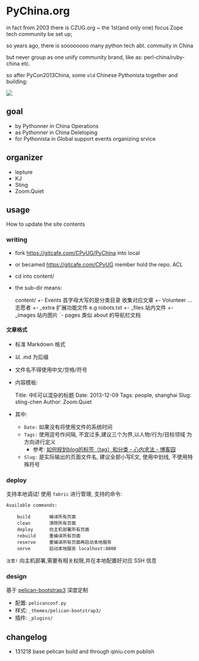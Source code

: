 # PyChina.org

in fact from 2003 there is CZUG.org ~ the 1st(and only one) focus Zope tech community be set up;

so years ago, there is soooooooo many python tech abt. commuity in China

but never group as one unify community brand,
like as: perl-china/ruby-china etc. 

so after PyCon2013China, some `old` Chinese Pythonista together and building:

![](PyChina_logo_131217_zq_h200.png)

## goal

- by Pythonner in China Operations
- as Pythonner in China Deleloping
- for Pythonista in Global support events organizing srvice


## organizer

- lepture
- KJ
- Sting
- Zoom.Quiet

## usage
How to update the site contents

### writing

- fork https://gitcafe.com/CPyUG/PyChina into local
- or becamed https://gitcafe.com/CPyUG member hold the repo. ACL
- cd into content/
- the sub-dir means:
    
    content/
        +- Events       首字母大写的是分类目录 收集对应文章
        +- Volunteer    ...志愿者
        +- _extra       扩展功能文件 e.g robots.txt
        +- _files       站内文件
        +- _images      站内图片
        `- pages        类似 about 的导航栏文档

#### 文章格式
- 标准 Markdown 格式
- 以 .md 为后缀
- 文件名不得使用中文/空格/符号
- 内容模板:

    Title: 中E可以混杂的标题
    Date: 2013-12-09
    Tags: people, shanghai
    Slug: sting-chen
    Author: Zoom.Quiet

- 其中:
    - `Date:` 如果没有将使用文件的系统时间
    - `Tags:` 使用逗号作间隔, 不宜过多,建议三个为界,以人物/行为/目标领域 为方向进行定义
        - 参考: [如何规划blog的标签（tag）和分类 - 心内求法 - 博客园](http://www.cnblogs.com/holbrook/archive/2012/11/05/2755268.html)
    - `Slug:` 是实际输出的页面文件名, 建议全部小写E文, 使用中划线, 不使用特殊符号


### deploy

支持本地调试! 使用 `fabric` 进行管理, 支持的命令:

    Available commands:

        build       编译所有页面
        clean       清除所有页面
        deploy      向主机部署所有页面
        rebuild     重编译所有页面
        reserve     重编译所有页面再启动本地服务
        serve       启动本地服务 localhost:8000


`注意!` 向主机部署,需要有相关权限,并在本地配置好对应 SSH 信息

### design

基于 [pelican-bootstrap3](https://github.com/getpelican/pelican-themes/tree/master/pelican-bootstrap3) 深度定制

- 配置: `pelicanconf.py`
- 样式: `_themes/pelican-bootstrap3/`
- 插件: `_plugins/`

## changelog

- 131218 base pelican build and through qiniu.com publish